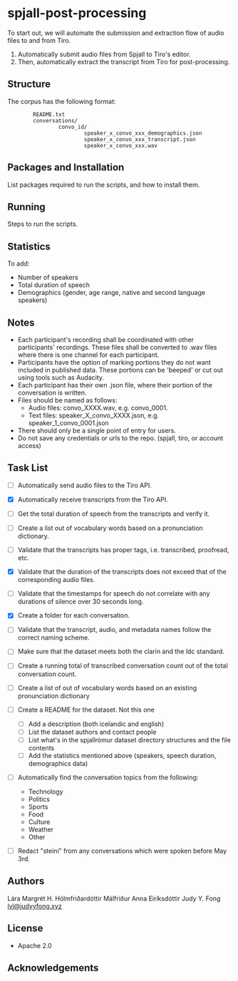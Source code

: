 # spjall-post-processing
To start out, we will automate the submission and extraction flow of audio files to and from Tiro.
1. Automatically submit audio files from Spjall to Tiro's editor.
2. Then, automatically extract the transcript from Tiro for post-processing.


## Structure

The corpus has the following format:
```
        README.txt
        conversations/
                convo_id/
                        speaker_x_convo_xxx_demographics.json
                        speaker_x_convo_xxx_transcript.json
                        speaker_x_convo_xxx.wav
```

## Packages and Installation
List packages required to run the scripts, and how to install them.


## Running
Steps to run the scripts.


## Statistics
To add:
- Number of speakers
- Total duration of speech
- Demographics (gender, age range, native and second language speakers)


## Notes
- Each participant's recording shall be coordinated with other participants' recordings. These files shall be converted to .wav files where there is one channel for each participant. 
- Participants have the option of marking portions they do not want included in published data. These portions can be 'beeped' or cut out using tools such as Audacity.
- Each participant has their own .json file, where their portion of the conversation is written.
- Files should be named as follows:
  - Audio files: convo_XXXX.wav, e.g. convo_0001.
  - Text files: speaker_X_convo_XXXX.json, e.g. speaker_1_convo_0001.json
- There should only be a single point of entry for users.
- Do not save any credentials or urls to the repo. (spjall, tiro, or account access)


## Task List
- [ ] Automatically send audio files to the Tiro API.
- [x] Automatically receive transcripts from the Tiro API.
- [ ] Get the total duration of speech from the transcripts and verify it.
- [ ] Create a list out of vocabulary words based on a pronunciation dictionary.
- [ ] Validate that the transcripts has proper tags, i.e. transcribed, proofread, etc.
- [x] Validate that the duration of the transcripts does not exceed that of the corresponding audio files.
- [ ] Validate that the timestamps for speech do not correlate with any durations of silence over 30 seconds long.
- [x] Create a folder for each conversation.
- [ ] Validate that the transcript, audio, and metadata names follow the correct naming scheme.
- [ ] Make sure that the dataset meets both the clarin and the ldc standard.
- [ ] Create a running total of transcribed conversation count out of the total conversation count.
- [ ] Create a list of out of vocabulary words based on an existing pronunciation dictionary
- [ ] Create a README for the dataset. Not this one
  - [ ] Add a description (both icelandic and english)
  - [ ] List the dataset authors and contact people
  - [ ] List what's in the spjallrómur dataset directory structures and the file contents
  - [ ] Add the statistics mentioned above (speakers, speech duration, demographics data)
- [ ] Automatically find the conversation topics from the following:
  - Technology
  - Politics
  - Sports
  - Food
  - Culture
  - Weather
  - Other
- [ ] Redact "steini" from any conversations which were spoken before May 3rd.


## Authors
Lára Margrét H. Hólmfriðardóttir
Málfriður Anna Eiríksdóttir
Judy Y. Fong lvl@judyyfong.xyz


## License
- Apache 2.0

## Acknowledgements
